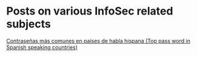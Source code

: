 # Posts on various InfoSec related subjects

[Contraseñas más comunes en países de habla hispana (Top pass word in Spanish speaking countries)](top_contrase%C3%B1as.html)
